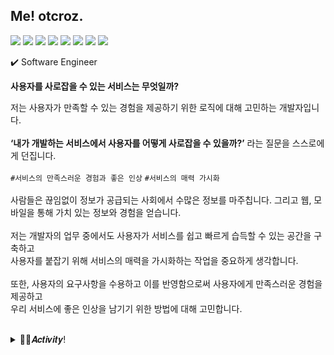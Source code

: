 <!--
![header](https://capsule-render.vercel.app/api?type=waving&color=timeGradient&height=300&section=header&text=otcroz's&nbsp;Github%20&fontSize=90&animation=twinkling)
<div align="left">
-->

  
## Me! otcroz.

<img src="https://img.shields.io/badge/React Native-61DAFB?style=flat-square&logo=React&logoColor=white" /> <img src="https://img.shields.io/badge/React-61DAFB?style=flat-square&logo=React&logoColor=white"/>
<img src="https://img.shields.io/badge/Spring Boot-6DB33F?style=flat-square&logo=springboot&logoColor=white"/>
<img src="https://img.shields.io/badge/Node.js-339933?style=flat-square&logo=nodedotjs&logoColor=white"/>
<img src="https://img.shields.io/badge/Python-3776AB?style=flat-square&logo=Python&logoColor=white"/>
<img src="https://img.shields.io/badge/Kotlin-7F52FF?style=flat-square&logo=Kotlin&logoColor=white"/>
<img src="https://img.shields.io/badge/Mysql-4479A1?style=flat-square&logo=mysql&logoColor=white"/>
<img src="https://img.shields.io/badge/Mongodb-47A248?style=flat-square&logo=mongodb&logoColor=white"/>  

✔️ Software Engineer <br />

**사용자를 사로잡을 수 있는 서비스는 무엇일까?**

저는 사용자가 만족할 수 있는 경험을 제공하기 위한 로직에 대해 고민하는 개발자입니다. <br /><br />
**‘내가 개발하는 서비스에서 사용자를 어떻게 사로잡을 수 있을까?’**
라는 질문을 스스로에게 던집니다. <br /><br />
`#서비스의 만족스러운 경험과 좋은 인상` `#서비스의 매력 가시화` <br /><br />
사람들은 끊임없이 정보가 공급되는 사회에서 수많은 정보를 마주칩니다. 그리고 웹, 모바일을 통해 가치 있는 정보와 경험을 얻습니다. <br /><br />
저는 개발자의 업무 중에서도 사용자가 서비스를 쉽고 빠르게 습득할 수 있는 공간을 구축하고 <br />
사용자를 붙잡기 위해 서비스의 매력을 가시화하는 작업을 중요하게 생각합니다. <br /><br />
또한, 사용자의 요구사항을 수용하고 이를 반영함으로써 사용자에게 만족스러운 경험을 제공하고 <br />
우리 서비스에 좋은 인상을 남기기 위한 방법에 대해 고민합니다.  <br /><br />

<details>
<summary>👩‍💻𝑨𝒄𝒕𝒊𝒗𝒊𝒕𝒚!</summary>
<div markdown="1">

_2024_
- 2024년 ICT멘토링 이브와 공모전 참여
- 정보처리기사 자격증 취득

_2023_
- 2023년 Corner 장기 프로젝트 참여: [뭉게뭉게](https://github.com/otcroz/DS-Narsha_front-end)
- Corner 2회 해커톤 참여
- Corner 정기 컨퍼런스 참여: 컴공 후배들을 위한 프로젝트 경험과 개발 공부 팁 소개
- 2023년 ICT멘토링 한이음 공모전 참여
- 2023년 ACK 추계학술대회 [논문 등재](https://github.com/otcroz/DS-Narsha_AI-server/blob/main/ACK2023_KIPS_C2023B0226_%EC%B5%9C%EC%A2%85.pdf)📃
- SQLD 자격증 취득

_2022_
- Corner 개발동아리 2기 활동
- 2022년 Corner 장기 프로젝트 참여: [Dreamable](https://github.com/DS-DreamIT/front-end/tree/main)
- Corner 1회 해커톤 참여
- 덕성여자대학교 IT연합 해커톤 참여
- 2022년 ICT멘토링 한이음 공모전 참여
- 2022년 ICT멘토링 한이음 공모전 입선🎖️
- 2022년 ICT멘토링 한이음 공모전 동상🎖️
- 덕성여자대학교 컴퓨터공학전공 제17대 학생회
- 덕성여자대학교 컴퓨터공학전공 제32회 WISCOM 졸업준비위원회: [WISCOM 웹페이지 개발-Node.js](https://github.com/otcroz/DS-WISCOM_back-end.git)

_2021_
- Corner 개발동아리 1기 활동
- 루이테크놀로지 서포터즈 1기 활동
- 코뮤니티 UI/UX 커리큘럼 2022년 9월 우수회원🎖️
- 코뮤니티 서포터즈 2기 활동
- 코뮤니티 Javascript 5월 커리큘럼 수료
- 코뮤니티 HTML/CSS 3월 커리큘럼 수료
- 덕성여자대학교 컴퓨터공학전공 제16대 학생회


</div>
</details>




<!--
✨  <I>[RESUME](#)</I> <br />
📝  <I>[PORTFOLIO](#)</I>
### 💻What I am currently doing

  <ul>
    <li> Studying Machine learning
    <li> Studying Spring Boot
    <li> Proceeding Narsha, Polaris Project
  </ul>
<br>

-->  
<!--
### GitHub Analytics

[![Anurag's GitHub stats](https://github-readme-stats.vercel.app/api?username=otcroz&show_icons=true&theme=tokyonight&bg_color=0,24292f,2C2C60&text_color=E5E7FF)](https://github.com/anuraghazra/github-readme-stats) 
-->
<!--
[![Top Langs](https://github-readme-stats.vercel.app/api/top-langs/?username=otcroz&layout=compact&theme=tokyonight&bg_color=0,2C2C60,24292f&text_color=E5E7FF)](https://github.com/otcroz/github-readme-stats)  
-->

<!--
 ### 🛠️TECH STACK
 
  <div>
    <h4> Use well </h4>
    <img src="https://img.shields.io/badge/React Native-61DAFB?style=flat-square&logo=React&logoColor=white" />
    <img src="https://img.shields.io/badge/React-61DAFB?style=flat-square&logo=React&logoColor=white"/>
    <img src="https://img.shields.io/badge/Spring Boot-6DB33F?style=flat-square&logo=springboot&logoColor=white"/>
    <img src="https://img.shields.io/badge/Node.js-339933?style=flat-square&logo=nodedotjs&logoColor=white"/>
    <img src="https://img.shields.io/badge/Mysql-4479A1?style=flat-square&logo=mysql&logoColor=white"/>
    <img src="https://img.shields.io/badge/Mongodb-47A248?style=flat-square&logo=mongodb&logoColor=white"/>    
  </div>
  <div>
    <h4> Have used </h4>
    <img src="https://img.shields.io/badge/Python-3776AB?style=flat-square&logo=Python&logoColor=white"/> 
    <img src="https://img.shields.io/badge/C-A8B9CC?style=flat-square&logo=C&logoColor=white"/> 
    <img src="https://img.shields.io/badge/C++-00599C?style=flat-square&logo=c%2B%2B&&logoColor=white"/>
    <img src="https://img.shields.io/badge/Java-007396?style=flat-square&logo=Java&logoColor=white"/>
    <img src="https://img.shields.io/badge/Kotlin-7F52FF?style=flat-square&logo=Kotlin&logoColor=white"/>
    <img src="https://img.shields.io/badge/HTML5-E34F26?style=flat-square&logo=HTML5&logoColor=white"/>
    <img src="https://img.shields.io/badge/CSS3-1572B6?style=flat-square&logo=CSS3&logoColor=white"/>
    <img src="https://img.shields.io/badge/JavaScript-F7DF1E?style=flat-square&logo=JavaScript&logoColor=white"/>
    
  </div>
  <div>
    <h4> Tool </h4>
    <img src="https://img.shields.io/badge/Visual Studio Code-007ACC?style=flat-square&logo=Visual Studio Code&logoColor=white" />
    <img src="https://img.shields.io/badge/Django-092E20?style=flat-square&logo=Django&logoColor=white"/>
    <img src="https://img.shields.io/badge/Android Studio-3DDC84?style=flat-square&logo=Android&logoColor=white"/>
    <img src="https://img.shields.io/badge/Intellij-000000?style=flat-square&logo=intellijidea&logoColor=white"/>
    <br>
    <img src="https://img.shields.io/badge/Figma-F24E1E?style=flat-square&logo=Figma&logoColor=white"/>
    <img src="https://img.shields.io/badge/Postman-FF6C37?style=flat-square&logo=postman&logoColor=white"/>
    <img src="https://img.shields.io/badge/Google Colab-F9AB00?style=flat-square&logo=googlecolab&logoColor=white"/>
  </div>
</div>

</div>
-->

  
<!--
**yxxyn20/yxxyn20** is a ✨ _special_ ✨ repository because its `README.md` (this file) appears on your GitHub profile.

Here are some ideas to get you started:

- 🔭 I’m currently working on ...
- 🌱 I’m currently learning ...
- 👯 I’m looking to collaborate on ...
- 🤔 I’m looking for help with ...
- 💬 Ask me about ...
- 📫 How to reach me: ...
- 😄 Pronouns: ...
- ⚡ Fun fact: ...
-->
